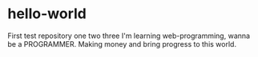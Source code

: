 # hello-world
First test repository
one two three
I'm learning web-programming, wanna be a PROGRAMMER. Making money and bring progress to this world.
